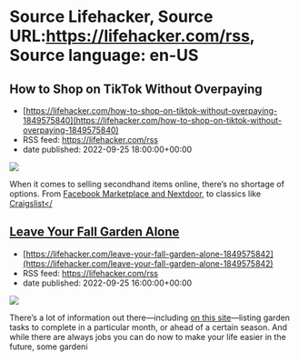# Source Lifehacker, Source URL:https://lifehacker.com/rss, Source language: en-US

## How to Shop on TikTok Without Overpaying
 - [https://lifehacker.com/how-to-shop-on-tiktok-without-overpaying-1849575840](https://lifehacker.com/how-to-shop-on-tiktok-without-overpaying-1849575840)
 - RSS feed: https://lifehacker.com/rss
 - date published: 2022-09-25 18:00:00+00:00

<img src="https://i.kinja-img.com/gawker-media/image/upload/s--ktvgQj6r--/c_fit,fl_progressive,q_80,w_636/64d6b914f2cbea93a28913bd9fd5081c.jpg" /><p>When it comes to selling secondhand items online, there’s no shortage of options. From <a href="https://lifehacker.com/is-it-better-to-use-nextdoor-or-facebook-marketplace-1848799896">Facebook Marketplace and Nextdoor</a>, to classics like <a href="https://lifehacker.com/five-sites-to-score-free-stuff-other-than-facebook-mar-1849053961">Craigslist</

## Leave Your Fall Garden Alone
 - [https://lifehacker.com/leave-your-fall-garden-alone-1849575842](https://lifehacker.com/leave-your-fall-garden-alone-1849575842)
 - RSS feed: https://lifehacker.com/rss
 - date published: 2022-09-25 16:00:00+00:00

<img src="https://i.kinja-img.com/gawker-media/image/upload/s--HX9bYmMo--/c_fit,fl_progressive,q_80,w_636/411cd78eb1256a155bafce8dfbc8c08d.jpg" /><p>There’s a lot of information out there—including <a href="https://lifehacker.com/use-this-september-garden-checklist-to-get-ready-for-fa-1849494154">on this site</a>—listing garden tasks to complete in a particular month, or ahead of a certain season. And while there are always jobs you can do now to make your life easier in the future, some gardeni
